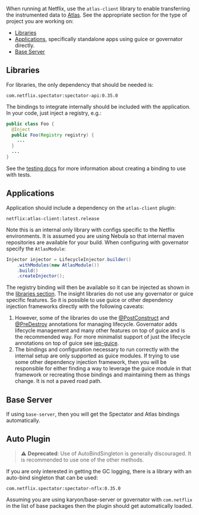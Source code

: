 When running at Netflix, use the `atlas-client` library to enable transferring the instrumented data to [Atlas](http://github.com/Netflix/atlas/wiki/). See the appropriate section for the type of project you are working on:

* [Libraries](#libraries)
* [Applications](#applications), specifically standalone apps using guice or governator directly.
* [Base Server](#base-server)

## Libraries

For libraries, the only dependency that should be needed is:

```
com.netflix.spectator:spectator-api:0.35.0
```

The bindings to integrate internally should be included with the application. In your code, just inject a registry, e.g.:

```java
public class Foo {
  @Inject
  public Foo(Registry registry) {
    ...
  }
  ...
}
```

See the [testing docs](Testing) for more information about creating a binding to use with tests.

## Applications

Application should include a dependency on the `atlas-client` plugin:

```
netflix:atlas-client:latest.release
```

Note this is an internal only library with configs specific to the Netflix environments. It is assumed you are using Nebula so that internal maven repositories are available for your build. When configuring with governator specify the `AtlasModule`:

```java
Injector injector = LifecycleInjector.builder()
    .withModules(new AtlasModule())
    .build()
    .createInjector();
```

The registry binding will then be available so it can be injected as shown in the [libraries section](#libraries). The insight libraries do not use any governator or guice specific features. So it is possible to use guice or other dependency injection frameworks directly with the following caveats:

1. However, some of the libraries do use the [@PostConstruct](http://docs.oracle.com/javaee/7/api/javax/annotation/PostConstruct.html) and [@PreDestroy](http://docs.oracle.com/javaee/7/api/javax/annotation/PreDestroy.html) annotations for managing lifecycle. Governator adds lifecycle management and many other features on top of guice and is the recommended way. For more minimalist support of just the lifecycle annotations on top of guice see [iep-guice](https://github.com/Netflix/iep/tree/master/iep-guice#description).
2. The bindings and configuration necessary to run correctly with the internal setup are only supported as guice modules. If trying to use some other dependency injection framework, then you will be responsible for either finding a way to leverage the guice module in that framework or recreating those bindings and maintaining them as things change. It is not a paved road path.

## Base Server

If using `base-server`, then you will get the Spectator and Atlas bindings automatically.

## Auto Plugin

> :warning: **Deprecated**: Use of AutoBindSingleton is generally discouraged. It is recommended to use one of the other methods.

If you are only interested in getting the GC logging, there is a library with an auto-bind singleton that can be used:

```
com.netflix.spectator:spectator-nflx:0.35.0
```

Assuming you are using karyon/base-server or governator with `com.netflix` in the list of base packages then the plugin should get automatically loaded.